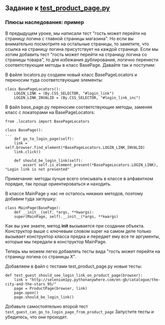 ## Задание к [test_product_page.py](../solutions/page_object/test_product_page.py)

### Плюсы наследования: пример

В предыдущем уроке, мы написали тест "гость может перейти на страницу логина с главной страницы магазина". Но если вы
внимательно посмотрите на остальные страницы, то заметите, что ссылка на страницу логина присутствует на каждой
странице. Если мы хотим добавить тест "гость может перейти на страницу логина со страницы товара", то для избежания
дублирования, логично перенести соответствующие методы в класс BasePage. Давайте так и поступим:

В файле locators.py создаем новый класс BasePageLocators и переносим туда соответствующие элементы:

```
class BasePageLocators():
    LOGIN_LINK = (By.CSS_SELECTOR, "#login_link")
    LOGIN_LINK_INVALID = (By.CSS_SELECTOR, "#login_link_inc")
```

В файл base_page.py переносим соответствующие методы, заменяя класс с локаторами на BasePageLocators:

```
from .locators import BasePageLocators

class BasePage():
...
    def go_to_login_page(self):
    link = self.browser.find_element(*BasePageLocators.LOGIN_LINK_INVALID)
    link.click()

    def should_be_login_link(self):
        assert self.is_element_present(*BasePageLocators.LOGIN_LINK), "Login link is not presented"
```

Примечание: методы лучше всего описывать в классе в алфавитном порядке, так проще ориентироваться и находить.

В классе MainPage у нас не осталось никаких методов, поэтому добавим туда заглушку:

```
class MainPage(BasePage):
    def __init__(self, *args, **kwargs):
    super(MainPage, self).__init__(*args, **kwargs)
```

Как вы уже знаете, метод __init__ вызывается при создании объекта. Конструктор выше с ключевым словом super на самом
деле только вызывает конструктор класса предка и передает ему все те аргументы, которые мы передали в конструктор
MainPage.

Теперь мы можем легко добавлять тесты вида "гость может перейти на страницу логина со страницы Х".

Добавляем в файл c тестами test_product_page.py новые тесты:

```
def test_guest_should_see_login_link_on_product_page(browser):
    link = "http://selenium1py.pythonanywhere.com/en-gb/catalogue/the-city-and-the-stars_95/"
    page = ProductPage(browser, link)
    page.open()
    page.should_be_login_link()
```

Добавьте самостоятельно второй тест
```test_guest_can_go_to_login_page_from_product_page```
Запустите тесты и убедитесь, что они проходят.
